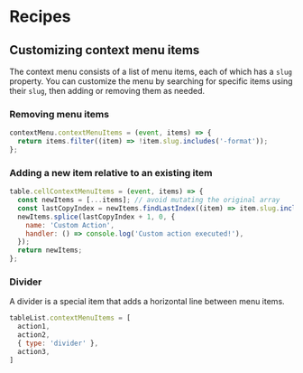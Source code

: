 # Recipes

## Customizing context menu items

The context menu consists of a list of menu items, each of which has a `slug` property. You can customize the menu by searching for specific items using their `slug`, then adding or removing them as needed.

### Removing menu items

```js
contextMenu.contextMenuItems = (event, items) => {
  return items.filter((item) => !item.slug.includes('-format'));
};
```

### Adding a new item relative to an existing item

```js
table.cellContextMenuItems = (event, items) => {
  const newItems = [...items]; // avoid mutating the original array
  const lastCopyIndex = newItems.findLastIndex((item) => item.slug.includes('range-copy'));
  newItems.splice(lastCopyIndex + 1, 0, {
    name: 'Custom Action',
    handler: () => console.log('Custom action executed!'),
  });
  return newItems;
};
```

### Divider

A divider is a special item that adds a horizontal line between menu items.

```js
tableList.contextMenuItems = [
  action1,
  action2,
  { type: 'divider' },
  action3,
]
```
